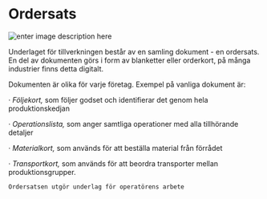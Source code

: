 # Ordersats

![enter image description here](https://lernia.itslearning.com/data/1821/C33238/Bilder/Produktionsteknik%20&%20Ekonomi/image109.jpg)

Underlaget för tillverkningen består av en samling dokument - en ordersats. En del av dokumenten görs i form av blanketter eller orderkort, på många industrier finns detta digitalt.

Dokumenten är olika för varje företag. Exempel på vanliga dokument är:

· _Följekort,_ som följer godset och identifierar det genom hela  produktionskedjan

· _Operationslista,_ som anger samtliga operationer med alla tillhörande  detaljer

· _Materialkort,_ som används för att beställa material från  förrådet

· _Transportkort,_ som används för att beordra transporter mellan  produktionsgrupper.


    Ordersatsen utgör underlag för operatörens arbete
